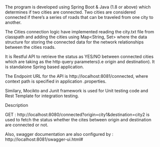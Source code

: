 The program is developed using Spring Boot & Java (1.8 or above) which determines if two cities are connected. Two cities are considered connected if there’s a series of roads that can be traveled from one city to another.

The Cities connection logic have implemented reading the city.txt file from classpath and adding the cities using Map<String, Set<String>> where the data structure for storing the connected data for the network relationships between the cities roads.

It is Restful API to retrieve the status as YES/NO between connected cities which are taking as the http query parameters(i.e origin and destination). It is standalone Spring based application.

The Endpoint URL for the API is http://localhost:8081/connected, where context path is specified in application .properties.

Similary, Mocikto and Junit framework is used for Unit testing code and Rest Template for integration testing. 

Description

GET : http://localhost:8080/connected?origin=city1&destination=city2 is used to fetch the status whether the cites between origin and destination are connected or not.

Also, swagger documentation are also configured by : http://localhost:8081/swagger-ui.html#
